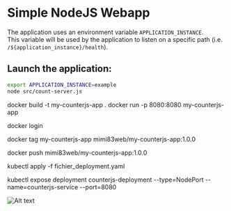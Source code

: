 # Simple NodeJS Webapp

The application uses an environment variable `APPLICATION_INSTANCE`.  
This variable will be used by the application to listen on a specific path (i.e. `/${application_instance}/health`).

## Launch the application:

```bash
export APPLICATION_INSTANCE=example
node src/count-server.js
```


docker build -t my-counterjs-app .
docker run -p 8080:8080 my-counterjs-app

docker login

docker tag my-counterjs-app mimi83web/my-counterjs-app:1.0.0

docker push mimi83web/my-counterjs-app:1.0.0

kubectl apply -f fichier_deployment.yaml

kubectl expose deployment counterjs-deployment --type=NodePort --name=counterjs-service --port=8080

![Alt text](image.png)
